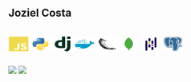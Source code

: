 ## Joziel Costa
<div align="center">

</div>
<div style="display: inline_block"><br>
  <img align="center" alt="jsc-Js" height="30" width="40" src="https://raw.githubusercontent.com/devicons/devicon/master/icons/javascript/javascript-plain.svg">
  <img align="center" alt="jsc-Python" height="30" width="40" src="https://raw.githubusercontent.com/devicons/devicon/master/icons/python/python-original.svg">
  <img align="center" alt="jsc-Django" height="30" width="40" src="https://raw.githubusercontent.com/devicons/devicon/master/icons/django/django-plain.svg">
  <img align="center" alt="jsc-Docker" height="30" width="40" src="https://raw.githubusercontent.com/devicons/devicon/master/icons/docker/docker-plain.svg">
  <img align="center" alt="jsc-Flask" height="30" width="40" src="https://raw.githubusercontent.com/devicons/devicon/master/icons/flask/flask-original.svg">
  <img align="center" alt="jsc-MongoDb" height="30" width="40" src="https://raw.githubusercontent.com/devicons/devicon/master/icons/mongodb/mongodb-plain.svg">
  <img align="center" alt="jsc-Pandas" height="30" width="40" src="https://raw.githubusercontent.com/devicons/devicon/master/icons/pandas/pandas-original.svg">
  <img align="center" alt="jsc-Postgres" height="30" width="40" src="https://raw.githubusercontent.com/devicons/devicon/master/icons/postgresql/postgresql-plain.svg">
</div>

##

<div> 
  <a href = "mailto:jozielsc@gmail.com"><img src="https://img.shields.io/badge/-Gmail-%23333?style=for-the-badge&logo=gmail&logoColor=white" target="_blank"></a>
  <a href="https://www.linkedin.com/in/jozielsc" target="_blank"><img src="https://img.shields.io/badge/-LinkedIn-%230077B5?style=for-the-badge&logo=linkedin&logoColor=white" target="_blank"></a> 
 
